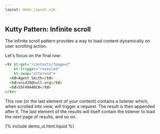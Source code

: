 ```yaml
---
layout: demo_layout.njk
---
```

        
## Kutty Pattern: Infinite scroll

The infinite scroll pattern provides a way to load content dynamically on user scrolling action.

Let's focus on the final row:

```html
<tr kt-get="/contacts/?page=2"
    kt-trigger="revealed"
    kt-swap="afterend">
  <td>Agent Smith</td>
  <td>void29@null.org</td>
  <td>55F49448C0</td>
</tr>
```

This row (or the last element of your content) contains a listener which, when scrolled into view, will trigger a request. The result is then appended after it.
The last element of the results will itself contain the listener to load the *next* page of results, and so on.

{% include demo_ui.html.liquid %}

<script>
    server.autoRespondAfter = 1000; // longer response for more drama

    //=========================================================================
    // Fake Server Side Code
    //=========================================================================

    // data
    var dataStore = function(){
      var contactId = 9;
      function generateContact() {
        contactId++;
        var idHash = "";
        var possible = "ABCDEFG0123456789";
        for( var i=0; i < 10; i++ ) idHash += possible.charAt(Math.floor(Math.random() * possible.length));
        return { name: "Agent Smith", email: "void" + contactId + "@null.org", id: idHash }
      }
      return {
        contactsForPage : function(page) {
          var vals = [];
          for( var i=0; i < 20; i++ ){
            vals.push(generateContact());
          }
          return vals;
        }
      }
    }()
    
    // routes
    init("/demo", function(request, params){
      var contacts = dataStore.contactsForPage(1)
      return tableTemplate(contacts)
    });
    
    onGet(/\/contacts.*/, function(request, params){
      var page = parseInt(params['page']);
      var contacts = dataStore.contactsForPage(page)
      return rowsTemplate(page, contacts);
    });
    
    // templates
    function tableTemplate(contacts) {
      return `<table kt-indicator=".kutty-indicator"><thead><tr><th>Name</th><th>Email</th><th>ID</th></tr></thead><tbody>
              ${rowsTemplate(1, contacts)}
              </tbody></table><center><img class="kutty-indicator" width="60" src="/img/bars.svg"></center>`
    }

    function rowsTemplate(page, contacts) {
      var txt = "";
      var trigger_attributes = "";

      for (var i = 0; i < contacts.length; i++) {
        var c = contacts[i];

        if (i == (contacts.length - 1)) {
         trigger_attributes = ` kt-get="/contacts/?page=${page + 1}" kt-trigger="revealed" kt-swap="afterend"`
        }

        txt += "<tr" + trigger_attributes +"><td>" + c.name + "</td><td>" + c.email + "</td><td>" + c.id + "</td></tr>\n";
      }
      return txt;
    }
</script>



